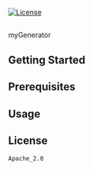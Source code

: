    [![License](https://img.shields.io/badge/License-Apache_2.0-blue.svg)](https://opensource.org/licenses/Apache-2.0)
  ## 
  myGenerator

  
  
  
  ## Getting Started
  
  
  
  ## Prerequisites
  
  
  
  ## Usage
  
  
  
  
  ## License
  
    Apache_2.0
